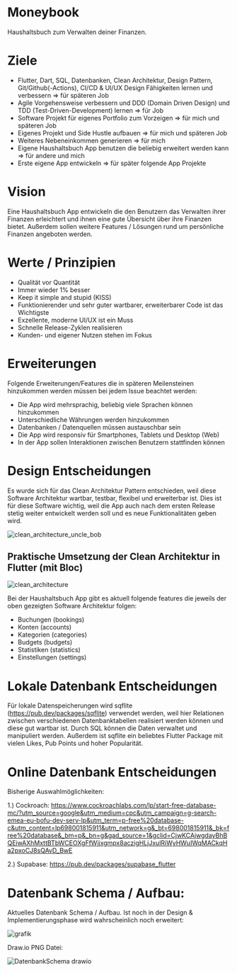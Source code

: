 # Moneybook
Haushaltsbuch zum Verwalten deiner Finanzen.

# Ziele

- Flutter, Dart, SQL, Datenbanken, Clean Architektur, Design Pattern, Git/Github(-Actions), CI/CD & UI/UX Design Fähigkeiten lernen und verbessern => für späteren Job
- Agile Vorgehensweise verbessern und DDD (Domain Driven Design) und TDD (Test-Driven-Development) lernen => für Job
- Software Projekt für eigenes Portfolio zum Vorzeigen => für mich und späteren Job
- Eigenes Projekt und Side Hustle aufbauen => für mich und späteren Job
- Weiteres Nebeneinkommen generieren => für mich
- Eigene Haushaltsbuch App benutzen die beliebig erweitert werden kann => für andere und mich
- Erste eigene App entwickeln => für später folgende App Projekte

# Vision

Eine Haushaltsbuch App entwickeln die den Benutzern das Verwalten ihrer Finanzen erleichtert und ihnen eine gute Übersicht über ihre Finanzen bietet. Außerdem sollen weitere Features / Lösungen rund um persönliche Finanzen angeboten werden.

# Werte / Prinzipien

- Qualität vor Quantität
- Immer wieder 1% besser
- Keep it simple and stupid (KISS)
- Funktionierender und sehr guter wartbarer, erweiterbarer Code ist das Wichtigste
- Exzellente, moderne UI/UX ist ein Muss
- Schnelle Release-Zyklen realisieren
- Kunden- und eigener Nutzen stehen im Fokus

# Erweiterungen

Folgende Erweiterungen/Features die in späteren Meilensteinen hinzukommen werden müssen bei jedem Issue beachtet werden:

- Die App wird mehrsprachig, beliebig viele Sprachen können hinzukommen
- Unterschiedliche Währungen werden hinzukommen
- Datenbanken / Datenquellen müssen austauschbar sein
- Die App wird responsiv für Smartphones, Tablets und Desktop (Web)
- In der App sollen Interaktionen zwischen Benutzern stattfinden können

# Design Entscheidungen

Es wurde sich für das Clean Architektur Pattern entschieden, weil diese Software Architektur wartbar, testbar, flexibel und erweiterbar ist.
Dies ist für diese Software wichtig, weil die App auch nach dem ersten Release stetig weiter entwickelt werden soll und es neue Funktionalitäten geben wird.

![clean_architecture_uncle_bob](https://github.com/Marcel9494/Moneybook/assets/93829086/dd384c3b-dea6-4c58-9546-b8ecf9c1b728)

## Praktische Umsetzung der Clean Architektur in Flutter (mit Bloc)

![clean_architecture](https://github.com/Marcel9494/Moneybook/assets/93829086/06136010-4228-4092-b341-37451b5d76a2)

Bei der Haushaltsbuch App gibt es aktuell folgende features die jeweils der oben gezeigten Software Architektur folgen:
- Buchungen (bookings)
- Konten (accounts)
- Kategorien (categories)
- Budgets (budgets)
- Statistiken (statistics)
- Einstellungen (settings)

# Lokale Datenbank Entscheidungen

Für lokale Datenspeicherungen wird sqflite (https://pub.dev/packages/sqflite) verwendet werden, weil hier Relationen zwischen verschiedenen Datenbanktabellen realisiert werden können
und diese gut wartbar ist. Durch SQL können die Daten verwaltet und manipuliert werden. Außerdem ist sqflite ein beliebtes Flutter Package mit vielen Likes, Pub Points und hoher Popularität.

# Online Datenbank Entscheidungen

Bisherige Auswahlmöglichkeiten:

1.) Cockroach: https://www.cockroachlabs.com/lp/start-free-database-mc/?utm_source=google&utm_medium=cpc&utm_campaign=g-search-emea-eu-bofu-dev-serv-lp&utm_term=p-free%20database-c&utm_content=lp698001815911&utm_network=g&_bt=698001815911&_bk=free%20database&_bm=p&_bn=g&gad_source=1&gclid=CjwKCAjwgdayBhBQEiwAXhMxttBTbWCEOXgFfWjjxgmpx8aczigHLjJxulRiWyHWuIWqMACkqHa2pxoCJ8sQAvD_BwE

2.) Supabase: https://pub.dev/packages/supabase_flutter

# Datenbank Schema / Aufbau:

Aktuelles Datenbank Schema / Aufbau. Ist noch in der Design & Implementierungsphase wird wahrscheinlich noch erweitert:

![grafik](https://github.com/Marcel9494/Moneybook/assets/93829086/1efe1bef-1535-416e-894a-2f8b46d11d9b)

Draw.io PNG Datei:

![DatenbankSchema drawio](https://github.com/Marcel9494/Moneybook/assets/93829086/fa70d103-6f22-417a-ab54-723dfa766411)
